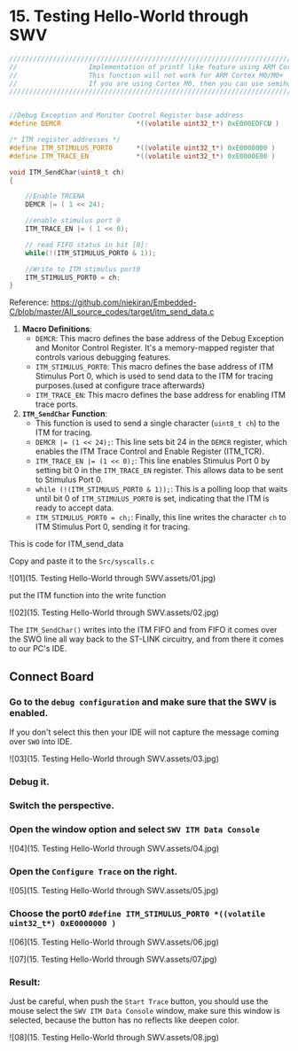 # 15.  Testing Hello-World through SWV



```c
/////////////////////////////////////////////////////////////////////////////////////////////////////////
//					Implementation of printf like feature using ARM Cortex M3/M4/ ITM functionality
//					This function will not work for ARM Cortex M0/M0+
//					If you are using Cortex M0, then you can use semihosting feature of openOCD
/////////////////////////////////////////////////////////////////////////////////////////////////////////


//Debug Exception and Monitor Control Register base address
#define DEMCR        			*((volatile uint32_t*) 0xE000EDFCU )

/* ITM register addresses */
#define ITM_STIMULUS_PORT0   	*((volatile uint32_t*) 0xE0000000 )
#define ITM_TRACE_EN          	*((volatile uint32_t*) 0xE0000E00 )

void ITM_SendChar(uint8_t ch)
{

	//Enable TRCENA
	DEMCR |= ( 1 << 24);

	//enable stimulus port 0
	ITM_TRACE_EN |= ( 1 << 0);

	// read FIFO status in bit [0]:
	while(!(ITM_STIMULUS_PORT0 & 1));

	//Write to ITM stimulus port0
	ITM_STIMULUS_PORT0 = ch;
}
```

Reference: https://github.com/niekiran/Embedded-C/blob/master/All_source_codes/target/itm_send_data.c

1. **Macro Definitions**:
   - `DEMCR`: This macro defines the base address of the Debug Exception and Monitor Control Register. It's a memory-mapped register that controls various debugging features.
   - `ITM_STIMULUS_PORT0`: This macro defines the base address of ITM Stimulus Port 0, which is used to send data to the ITM for tracing purposes.(used at configure trace afterwards)
   - `ITM_TRACE_EN`: This macro defines the base address for enabling ITM trace ports.
2. **`ITM_SendChar` Function**:
   - This function is used to send a single character (`uint8_t ch`) to the ITM for tracing.
   - `DEMCR |= (1 << 24);`: This line sets bit 24 in the `DEMCR` register, which enables the ITM Trace Control and Enable Register (ITM_TCR).
   - `ITM_TRACE_EN |= (1 << 0);`: This line enables Stimulus Port 0 by setting bit 0 in the `ITM_TRACE_EN` register. This allows data to be sent to Stimulus Port 0.
   - `while (!(ITM_STIMULUS_PORT0 & 1));`: This is a polling loop that waits until bit 0 of `ITM_STIMULUS_PORT0` is set, indicating that the ITM is ready to accept data.
   - `ITM_STIMULUS_PORT0 = ch;`: Finally, this line writes the character `ch` to ITM Stimulus Port 0, sending it for tracing.

This is code for ITM_send_data 

Copy and paste it to the `Src/syscalls.c`

![01](15.  Testing Hello-World through SWV.assets/01.jpg)

put the ITM function into the write function

![02](15.  Testing Hello-World through SWV.assets/02.jpg)

The `ITM_SendChar()` writes into the ITM FIFO and from FIFO it comes over the SWO line all way back to the ST-LINK circuitry, and from there it comes to our PC's IDE.

## Connect Board

### Go to the `debug configuration` and make sure that the SWV is enabled.

If you don't select this then your IDE will not capture the message coming over `SWO` into IDE.

![03](15.  Testing Hello-World through SWV.assets/03.jpg)

### Debug it.

### Switch the perspective.

### Open the window option and select `SWV ITM Data Console`

![04](15.  Testing Hello-World through SWV.assets/04.jpg)

### Open the `Configure Trace` on the right.

![05](15.  Testing Hello-World through SWV.assets/05.jpg)

### Choose the port0 `#define ITM_STIMULUS_PORT0 *((volatile uint32_t*) 0xE0000000 )`

![06](15.  Testing Hello-World through SWV.assets/06.jpg)

![07](15.  Testing Hello-World through SWV.assets/07.jpg)

### Result:

Just be careful, when push the `Start Trace` button, you should use the mouse select the `SWV ITM Data Console` window, make sure this window is selected, because the button has no reflects like deepen color.

![08](15.  Testing Hello-World through SWV.assets/08.jpg)

